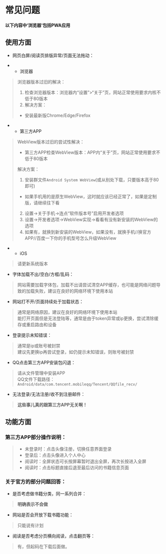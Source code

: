 # 常见问题
#### 以下内容中‘浏览器’包括PWA应用

## 使用方面

- 网页白屏/阅读页排版异常/页面无法拖动：

- - 浏览器

> 浏览器版本过旧的解决：
> 1. 检查浏览器版本：浏览器内“设置”>“关于”页，网站正常使用要求内核不低于80版本
> 2. 解决方案：
> - 安装最新版Chrome/Edge/Firefox

- - 第三方APP

> WebView版本过旧的尝试性解决：
> - 第三方APP检查WebView版本：APP内“关于”页，网站正常使用要求不低于80版本
> 
> 解决方案：
> 1. 安装群文件`Android System WebView`(或从别处下载，只要版本高于80即可)
> - 如果手机用的是原生WebView，这时就应该已经正常了，如果是定制版，请继续往下看
> 2. 设置→关于手机→连点“软件版本号”启用开发者选项
> 3. 设置→开发者选项→WebView实现→看看有没有新安装的WebView的选项
> 4. 如果有，就换到新安装的WebView，如果没有，就换手机//换官方APP//百度一下你的手机型号怎么升级WebView

- - iOS

> 请更新系统版本

- 字体加载不出/空白/方框/乱码：

> 网站需要加载字体包，加载不出请尝试清空APP缓存，也可能是网络问题导致的加载失败，建议在良好的网络环境下使用本站

- 网站打不开/页面持续处于加载状态：

> 通常是网络原因，建议在良好的网络环境下使用本站  
> 能打开页面但是无法登陆等，通常是由于token异常或ip更换，尝试清除缓存或重启路由和设备

- 登录提示未知错误：

> 通常是ip或账号被封禁  
> 建议先更换ip再尝试登录，如仍提示未知错误，则账号被封禁

- QQ点击第三方APP安装包闪退：

> 请从文件管理中安装APP  
> QQ文件下载路径：`Android/data/com.tencent.mobileqq/Tencent/QQfile_recv/`

- 无法登录/无法注册/收不到注册邮件：

> **这些事儿真的跟第三方APP无关啊！**

## 功能方面
### 第三方APP部分操作说明：
> - 未登录时：点击头像注册，切换任意界面登录  
> - 登录后：点击头像进入个人中心  
> - 阅读时：全屏状态可长按屏幕暂时退出全屏，再次长按进入全屏  
> - 阅读时：点击标题直接后退至最后访问的书籍信息页面  

### 关于官方的部分问题回答：

- 是否考虑做书籍分类，同一系列合并：

> **明确表示不会做**

- 网站是否会开放下载书籍功能：

> 只能说有计划

- 阅读是否考虑分页横向阅读，点击翻页等：

> 有，但起码在下载后面做。
